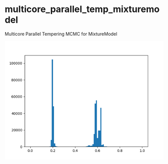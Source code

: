 # multicore_parallel_temp_mixturemodel
Multicore Parallel Tempering MCMC for MixtureModel 

![alt text](https://github.com/rvdeo/multicore_parallel_temp_misturemodel/blob/master/Posterior_MU_Distrubution.png?raw=true)
